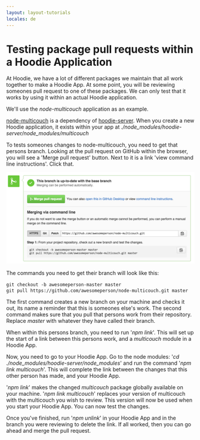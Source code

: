 ```yaml
---
layout: layout-tutorials
locales: de
---
```


# Testing package pull requests within a Hoodie Application

At Hoodie, we have a lot of different packages we maintain that all work together to make a Hoodie App. At some point, you will be reviewing someones pull request to one of these packages. We can only test that it works by using it within an actual Hoodie application.

We'll use the _node-multicouch_ application as an example.

[node-multicouch](https://github.com/hoodiehq/node-multicouch) is a dependency of [hoodie-server](https://github.com/hoodiehq/hoodie-server). When you create a 
new Hoodie application, it exists within your app at <em>./node_modules/hoodie-server/node_modules/multicouch</em>

To tests someones changes to node-multicouch, you need to get that persons branch. Looking at the pull request on GitHub within the browser, you will see a 'Merge pull request' button. Next to it is a link 'view command line instructions'. Click that.

![Screenshot of the instructions](./dist/cli-instructions.png)

The commands you need to get their branch will look like this:

```
git checkout -b awesomeperson-master master
git pull https://github.com/awesomeperson/node-multicouch.git master
```

The first command creates a new branch on your machine and checks it out, its name a reminder that this is someones else's work. The second command makes sure that you pull that persons work from their repository. Replace _master_ with whatever they have called their branch.

When within this persons branch, you need to run '_npm link_'. This will set up the start of a link between this persons work, and a _multicouch_ module in a Hoodie App.

Now, you need to go to your Hoodie App. Go to the node modules: '<em>cd ./node_modules/hoodie-server/node_modules</em>' and run the command '_npm link multicouch_'. This will complete the link between the changes that this other person has made, and your Hoodie App. 

'_npm link_' makes the changed _multicouch_ package globally
available on your machine. '_npm link multicouch_' replaces your version of multicouch with the multicouch you wish to review. This version will now be used when you start your Hoodie App. You can now test the changes.

Once you've finished, run '_npm unlink_' in your Hoodie App and in the branch you were reviewing to delete the link. If all worked, then you can go ahead and merge the pull request.
